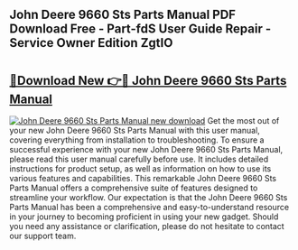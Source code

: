 ## John Deere 9660 Sts Parts Manual PDF Download Free - Part-fdS User Guide Repair - Service Owner Edition ZgtIO

# <h2><a href="http://bc86439.oget.top/?id=John+Deere+9660+Sts+Parts+Manual">🔗Download New 👉🔴 John Deere 9660 Sts Parts Manual</a></h2>

[![John Deere 9660 Sts Parts Manual new download](https://i.imgur.com/5g1atiW.png)](http://bc86439.oget.top/?id=John+Deere+9660+Sts+Parts+Manual)
Get the most out of your new John Deere 9660 Sts Parts Manual with this user manual, covering everything from installation to troubleshooting. To ensure a successful experience with your new John Deere 9660 Sts Parts Manual, please read this user manual carefully before use. It includes detailed instructions for product setup, as well as information on how to use its various features and capabilities. This remarkable John Deere 9660 Sts Parts Manual offers a comprehensive suite of features designed to streamline your workflow. Our expectation is that the John Deere 9660 Sts Parts Manual has been a comprehensive and easy-to-understand resource in your journey to becoming proficient in using your new gadget. Should you need any assistance or clarification, please do not hesitate to contact our support team.
